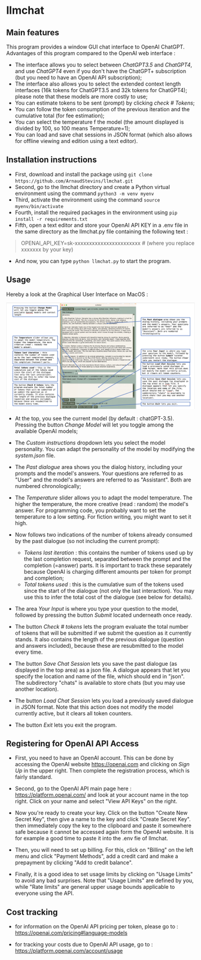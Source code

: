 # llmchat

## Main features

This program provides a window GUI chat interface to OpenAI ChatGPT.
Advantages of this program compared to the OpenAI web interface :

* The interface allows you to select between *ChatGPT3.5* and *ChatGPT4*, and use *ChatGPT4* even if you don't have the ChatGPT+ subscription (but you need to have an OpenAI API subscription);
* The interface also allows you to select the extended context length interfaces (16k tokens for ChatGPT3.5 and 32k tokens for ChatGPT4); please note that these models are more costly to use;
* You can estimate tokens to be sent (prompt) by clicking *check # Tokens*;
* You can follow the token consumption of the previous iteration and the cumulative total (for fee estimation);
* You can select the temperature f the model (the amount displayed is divided by 100, so 100 means Temperature=1);
* You can load and save chat sessions in JSON format (which also allows for offline viewing and edition using a text editor).

## Installation instructions

* First, download and install the package using `git clone https://github.com/ArnaudStevins/llmchat.git`
* Second, go to the llmchat directory and create a Python virtual environment using the command `python3 -m venv myenv`
* Third, activate the environment using the command `source myenv/bin/activate`
* Fourth, install the required packages in the environment using `pip install -r requirements.txt`
* Fifth, open a text editor and store your OpenAI API KEY in a .env file in the same directory as the llmchat.py file containing the following text :

> OPENAI_API_KEY=sk-xxxxxxxxxxxxxxxxxxxxxxx # (where you replace xxxxxxx by your key)

* And now, you can type `python llmchat.py` to start the program.

## Usage

Hereby a look at the Graphical User Interface on MacOS :

![Overview of Llmchat GUI window](llmchat-en.png)

* At the top, you see the current model (by default : chatGPT-3.5). Pressing the button *Change Model* will let you toggle among the available OpenAI models;

* The *Custom instructions* dropdown lets you select the model personality. You can adapt the personality of the model by modifying the *system.json* file.

* The *Past dialogue* area shows you the dialog history, including your prompts and the model's answers. Your questions are referred to as "User" and the model's answers are referred to as "Assistant". Both are numbered chronologically;
* The *Temperature* slider allows you to adapt the model temperature. The higher the temperature, the more creative (read : random) the model's answer. For programming code, you probably want to set the temperature to a low setting. For fiction writing, you might want to set it high.
* Now follows two indications of the number of tokens already consumed by the past dialogue (so not including the current prompt):

  * *Tokens last iteration* : this contains the number of tokens used up by the last completion request, separated between the prompt and the completion (=answer) parts. It is important to track these separately because OpenAI is charging different amounts per token for prompt and completion;
  * *Total tokens used* : this is the cumulative sum of the tokens used since the start of the dialogue (not only the last interaction). You may use this to infer the total cost of the dialogue (see below for details).

* The area *Your Input* is where you type your question to the model, followed by pressing the button *Submit* located underneath once ready.
* The button *Check # tokens* lets the program evaluate the total number of tokens that will be submitted if we submit the question as it currently stands. It also contains the length of the previous dialogue (question and answers included), because these are resubmitted to the model every time.
* The button *Save Chat Session* lets you save the past dialogue (as displayed in the top area) as a json file. A dialogue appears that let you specify the location and name of the file, which should end in "json". The subdirectory "chats" is available to store chats (but you may use another location).
* The button *Load Chat Session* lets you load a previously saved dialogue in JSON format. Note that this action does not modify the model currently active, but it clears all token counters.
* The button *Exit* lets you exit the program.

## Registering for OpenAI API Access

* First, you need to have an OpenAI account. This can be done by accessing the OpenAI website <https://openai.com> and clicking on *Sign Up* in the upper right. Then complete the registration process, which is fairly standard.

* Second, go to the OpenAI API main page here : <https://platform.openai.com/> and look at your account name in the top right. Click on your name and select "View API Keys" on the right.

* Now you're ready to create your key. Click on the button "Create New Secret Key", then give a name to the key and click "Create Secret Key". then immediately copy the key to the clipboard and paste it somewhere safe because it cannot be accessed again form the OpenAI website. It is for example a good time to paste it into the .env fie of llmchat.

* Then, you will need to set up billing. For this, click on "Billing" on the left menu and click "Payment Methods", add a credit card and make a prepayment by clicking "Add to credit balance".

* Finally, it is a good idea to set usage limits by clicking on "Usage Limits" to avoid any bad surprises. Note that "Usage Limits" are defined by you, while "Rate limits" are general upper usage bounds applicable to everyone using the API.

## Cost tracking

* for information on the OpenAI API pricing per token, please go to : <https://openai.com/pricing#language-models>

* for tracking your costs due to OpenAI API usage, go to : <https://platform.openai.com/account/usage>
